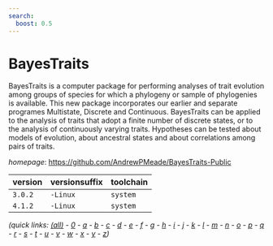 ```yaml
---
search:
  boost: 0.5
---
```

# BayesTraits

BayesTraits is a computer package for performing analyses of trait  evolution among groups of species for which a phylogeny or sample of phylogenies is  available. This new package incorporates our earlier and separate programes Multistate,  Discrete and Continuous. BayesTraits can be applied to the analysis of traits that adopt  a finite number of discrete states, or to the analysis of continuously varying traits.  Hypotheses can be tested about models of evolution, about ancestral states and about  correlations among pairs of traits.

*homepage*: <https://github.com/AndrewPMeade/BayesTraits-Public>

version | versionsuffix | toolchain
--------|---------------|----------
``3.0.2`` | ``-Linux`` | ``system``
``4.1.2`` | ``-Linux`` | ``system``


*(quick links: [(all)](../index.md) - [0](../0/index.md) - [a](../a/index.md) - [b](../b/index.md) - [c](../c/index.md) - [d](../d/index.md) - [e](../e/index.md) - [f](../f/index.md) - [g](../g/index.md) - [h](../h/index.md) - [i](../i/index.md) - [j](../j/index.md) - [k](../k/index.md) - [l](../l/index.md) - [m](../m/index.md) - [n](../n/index.md) - [o](../o/index.md) - [p](../p/index.md) - [q](../q/index.md) - [r](../r/index.md) - [s](../s/index.md) - [t](../t/index.md) - [u](../u/index.md) - [v](../v/index.md) - [w](../w/index.md) - [x](../x/index.md) - [y](../y/index.md) - [z](../z/index.md))*

